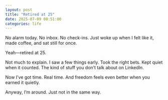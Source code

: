 ```yaml
---
layout: post
title: "Retired at 25"
date: 2025-07-09 08:51:00
categories: life
---
```


No alarm today. No inbox. No check-ins. Just woke up when I felt like it, made coffee, and sat still for once.

Yeah—retired at 25.

Not much to explain. I saw a few things early. Took the right bets. Kept quiet when it counted. The kind of stuff you don’t talk about on LinkedIn.

Now I’ve got time. Real time. And freedom feels even better when you earned it quietly.

Anyway, I’m around. Just not in the same way.
